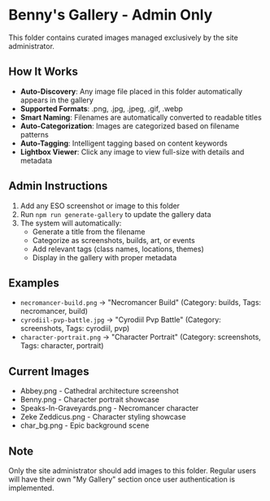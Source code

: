 # Benny's Gallery - Admin Only

This folder contains curated images managed exclusively by the site administrator.

## How It Works
- **Auto-Discovery**: Any image file placed in this folder automatically appears in the gallery
- **Supported Formats**: .png, .jpg, .jpeg, .gif, .webp
- **Smart Naming**: Filenames are automatically converted to readable titles
- **Auto-Categorization**: Images are categorized based on filename patterns
- **Auto-Tagging**: Intelligent tagging based on content keywords
- **Lightbox Viewer**: Click any image to view full-size with details and metadata

## Admin Instructions
1. Add any ESO screenshot or image to this folder
2. Run `npm run generate-gallery` to update the gallery data
3. The system will automatically:
   - Generate a title from the filename
   - Categorize as screenshots, builds, art, or events
   - Add relevant tags (class names, locations, themes)
   - Display in the gallery with proper metadata

## Examples
- `necromancer-build.png` → "Necromancer Build" (Category: builds, Tags: necromancer, build)
- `cyrodiil-pvp-battle.jpg` → "Cyrodiil Pvp Battle" (Category: screenshots, Tags: cyrodiil, pvp)
- `character-portrait.png` → "Character Portrait" (Category: screenshots, Tags: character, portrait)

## Current Images
- Abbey.png - Cathedral architecture screenshot
- Benny.png - Character portrait showcase
- Speaks-In-Graveyards.png - Necromancer character
- Zeke Zeddicus.png - Character styling showcase
- char_bg.png - Epic background scene

## Note
Only the site administrator should add images to this folder. Regular users will have their own "My Gallery" section once user authentication is implemented.
